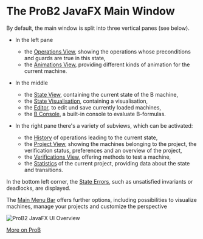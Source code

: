 
# The ProB2 JavaFX Main Window

By default, the main window is split into three vertical panes (see below).

* In the left pane
  *	 the [Operations View](Operations.md), showing the operations whose preconditions and guards are true in this state,
  *  the [Animations View](Animation.md), providing different kinds of animation for the current machine.

* In the middle 
	* the [State View](Main%20View/State%20View.md), containing the current state of the B machine, 
    * the [State Visualisation](Main%20View/State%20Visualisation.md), containing a visualisation, 
    * the [Editor](Main%20View/Editor.md), to edit und save currently loaded machines,
	* the [B Console](Main%20View/B%20Console.md), a built-in console to evaluate B-formulas.
  
* In the right pane there's a variety of subviews, which can be activated:
	* the [History](History.md) of operations leading to the current state,
	* the [Project View](Project.md), showing the machines belonging to the project, the verification status, preferences and an overview of the project,
	* the [Verifications View](Verification.md), offering methods to test a machine,
	* the [Statistics](Statistics.md) of the current project, providing data about the state and transitions.

In the bottom left corner, the [State Errors](Main%20View/State%20Errors.md), such as unsatisfied invariants or deadlocks, are displayed.

The [Main Menu Bar](Main%20Menu/Main%20Menu%20Bar.md) offers further options, including possibilities to visualize machines, manage your projects and customize the perspective  


![ProB2 JavaFX UI Overview](../screenshots/Overview.png)

[More on ProB](https://www3.hhu.de/stups/prob/index.php/Main_Page)
